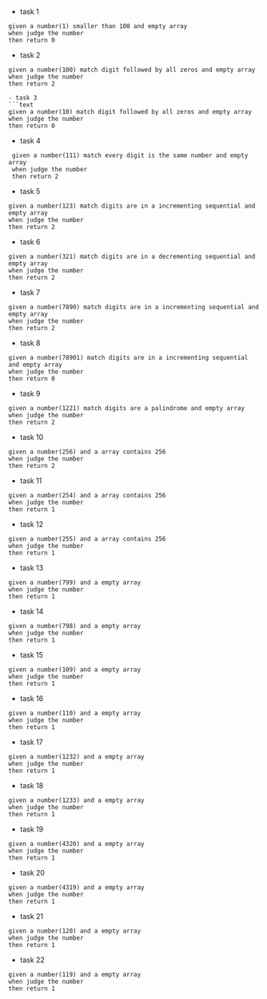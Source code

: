 - task 1
```text
given a number(1) smaller than 100 and empty array
when judge the number
then return 0
```
- task 2
```text
given a number(100) match digit followed by all zeros and empty array
when judge the number
then return 2

- task 3
```text
given a number(10) match digit followed by all zeros and empty array
when judge the number
then return 0
```
 - task 4
```text
 given a number(111) match every digit is the same number and empty array
 when judge the number
 then return 2
```

 - task 5
```text
given a number(123) match digits are in a incrementing sequential and empty array
when judge the number
then return 2
```

 - task 6
```text
given a number(321) match digits are in a decrementing sequential and empty array
when judge the number
then return 2
```

 - task 7
```text
given a number(7890) match digits are in a incrementing sequential and empty array
when judge the number
then return 2
```
 - task 8
```text
given a number(78901) match digits are in a incrementing sequential and empty array
when judge the number
then return 0
```

 - task 9
```text
given a number(1221) match digits are a palindrome and empty array
when judge the number
then return 2
```

 - task 10
```text
given a number(256) and a array contains 256
when judge the number
then return 2
```

 - task 11
```text
given a number(254) and a array contains 256
when judge the number
then return 1
```

 - task 12
```text
given a number(255) and a array contains 256
when judge the number
then return 1
```

 - task 13
```text
given a number(799) and a empty array  
when judge the number
then return 1
```

 - task 14
```text
given a number(798) and a empty array  
when judge the number
then return 1
```
 - task 15
```text
given a number(109) and a empty array  
when judge the number
then return 1
```

 - task 16
```text
given a number(110) and a empty array  
when judge the number
then return 1
```

 - task 17
```text
given a number(1232) and a empty array  
when judge the number
then return 1
```

 - task 18
```text
given a number(1233) and a empty array  
when judge the number
then return 1
```

 - task 19
```text
given a number(4320) and a empty array  
when judge the number
then return 1
```

 - task 20
```text
given a number(4319) and a empty array  
when judge the number
then return 1
```
 - task 21
```text
given a number(120) and a empty array  
when judge the number
then return 1
```

 - task 22
```text
given a number(119) and a empty array  
when judge the number
then return 1
```
















 
 
  
